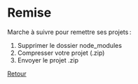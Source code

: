 # Remise
Marche à suivre pour remettre ses projets :
1. Supprimer le dossier node_modules
2. Compresser votre projet  (.zip)
3. Envoyer le projet .zip 

 
[Retour](../README.md)
